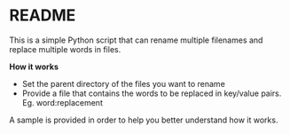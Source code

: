 # README

This is a simple Python script that can rename multiple filenames and replace multiple words in files.

**How it works**

- Set the parent directory of the files you want to rename
- Provide a file that contains the words to be replaced in key/value pairs. Eg. word:replacement

A sample is provided in order to help you better understand how it works.
